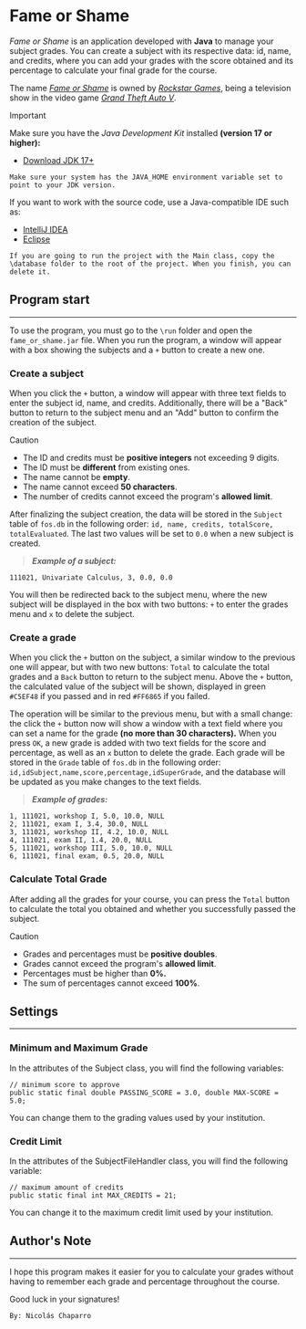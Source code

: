 # Fame or Shame

_Fame or Shame_ is an application developed with **Java** to manage your subject
grades. You can create a subject with its respective data: id, name, and credits,
where you can add your grades with the score obtained and its percentage to calculate
your final grade for the course.

The name [_Fame or Shame_](https://gta.fandom.com/wiki/Fame_or_Shame) is owned by
[_Rockstar Games_](https://www.rockstargames.com/), being a television show in the
video game [_Grand Theft Auto V_](https://www.rockstargames.com/gta-v).

> [!IMPORTANT]
> Make sure you have the _Java Development Kit_ installed **(version 17 or higher):**
>- [Download JDK 17+](https://www.oracle.com/java/technologies/javase/jdk17-archive-downloads.html)
>
>  `Make sure your system has the JAVA_HOME environment variable set to point to your JDK version.`
> 
> If you want to work with the source code, use a Java-compatible IDE such as:
> - [IntelliJ IDEA](https://www.jetbrains.com/idea/download/)
> - [Eclipse](https://www.eclipse.org/downloads/)
> 
>  `If you are going to run the project with the Main class, copy the \database
> folder to the root of the project. When you finish, you can delete it.`

## Program start

-------------

To use the program, you must go to the `\run` folder and open the `fame_or_shame.jar` file.
When you run the program, a window will appear with a box showing the subjects and a `+`
button to create a new one.

### Create a subject

When you click the `+` button, a window will appear with three text fields to enter
the subject id, name, and credits. Additionally, there will be a "Back" button to
return to the subject menu and an "Add" button to confirm the creation of the subject.

> [!CAUTION]
> - The ID and credits must be **positive integers** not exceeding 9 digits.
> - The ID must be **different** from existing ones.
> - The name cannot be **empty**.
> - The name cannot exceed **50 characters**.
> - The number of credits cannot exceed the program's **allowed limit**.
 
After finalizing the subject creation, the data will be stored in the `Subject` table
of `fos.db` in the following order: `id, name, credits, totalScore, totalEvaluated`. The
last two values will be set to `0.0` when a new subject is created.
> _**Example of a subject:**_
    
    111021, Univariate Calculus, 3, 0.0, 0.0

You will then be redirected back to the subject menu, where the new subject will be
displayed in the box with two buttons: `+` to enter the grades menu and `x` to delete
the subject.

### Create a grade

When you click the `+` button on the subject, a similar window to the previous one
will appear, but with two new buttons: `Total` to calculate the total grades and a
`Back` button to return to the subject menu. Above the `+` button, the calculated
value of the subject will be shown, displayed in green `#C5EF48` if you passed and
in red `#FF6865` if you failed.

The operation will be similar to the previous menu, but with a small change: the click
the `+` button now will show a window with a text field where you can set a name for the 
grade **(no more than 30 characters).** When you press `OK`, a new grade is added with
two text fields for the score and percentage, as well as an `x` button to delete the grade.
Each grade will be stored in the `Grade` table of `fos.db` in the following order:
`id,idSubject,name,score,percentage,idSuperGrade`, and the database will be updated as you
make changes to the text fields.

> _**Example of grades:**_

    1, 111021, workshop I, 5.0, 10.0, NULL
    2, 111021, exam I, 3.4, 30.0, NULL
    3, 111021, workshop II, 4.2, 10.0, NULL
    4, 111021, exam II, 1.4, 20.0, NULL
    5, 111021, workshop III, 5.0, 10.0, NULL
    6, 111021, final exam, 0.5, 20.0, NULL

### Calculate Total Grade

After adding all the grades for your course, you can press the `Total` button to
calculate the total you obtained and whether you successfully passed the subject.

> [!CAUTION]
> - Grades and percentages must be **positive doubles**.
> - Grades cannot exceed the program's **allowed limit**.
> - Percentages must be higher than **0%.**
> - The sum of percentages cannot exceed **100%**.

## Settings

-------------

### Minimum and Maximum Grade

In the attributes of the Subject class, you will find the following variables:

    // minimum score to approve
    public static final double PASSING_SCORE = 3.0, double MAX-SCORE = 5.0;

You can change them to the grading values used by your institution.

### Credit Limit

In the attributes of the SubjectFileHandler class, you will find the following variable: 

    // maximum amount of credits
    public static final int MAX_CREDITS = 21;

You can change it to the maximum credit limit used by your institution.

## Author's Note

-------------

I hope this program makes it easier for you to calculate your grades without
having to remember each grade and percentage throughout the course.

Good luck in your signatures!

    By: Nicolás Chaparro
